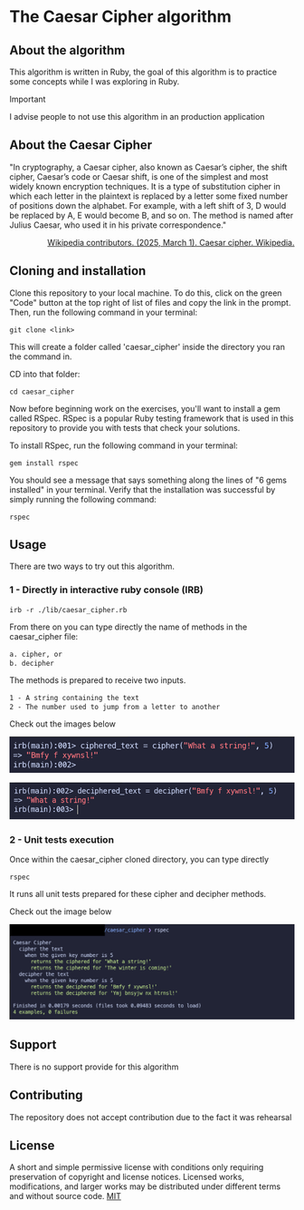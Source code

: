 # The Caesar Cipher algorithm

## About the algorithm

This algorithm is written in Ruby, the goal of this algorithm is to practice some concepts while I was exploring in Ruby.

> [!IMPORTANT]
> I advise people to not use this algorithm in an production application

## About the Caesar Cipher

"In cryptography, a Caesar cipher, also known as Caesar’s cipher, the shift cipher, Caesar’s code or Caesar shift, is one of the simplest and most widely known encryption techniques. It is a type of substitution cipher in which each letter in the plaintext is replaced by a letter some fixed number of positions down the alphabet. For example, with a left shift of 3, D would be replaced by A, E would become B, and so on. The method is named after Julius Caesar, who used it in his private correspondence."

<p align="right">
    <a href="https://en.wikipedia.org/wiki/Caesar_cipher">Wikipedia contributors. (2025, March 1). Caesar cipher. Wikipedia.</a>
</p>


## Cloning and installation

Clone this repository to your local machine. To do this, click on the green "Code" button at the top right of list of files and copy the link in the prompt. Then, run the following command in your terminal:

    git clone <link>

This will create a folder called 'caesar_cipher' inside the directory you ran the command in.

CD into that folder:

    cd caesar_cipher

Now before beginning work on the exercises, you'll want to install a gem called RSpec. RSpec is a popular Ruby testing framework that is used in this repository to provide you with tests that check your solutions.

To install RSpec, run the following command in your terminal:

    gem install rspec

You should see a message that says something along the lines of "6 gems installed" in your terminal. Verify that the installation was successful by simply running the following command:

    rspec

## Usage

There are two ways to try out this algorithm.

### 1 - Directly in interactive ruby console (IRB)

    irb -r ./lib/caesar_cipher.rb

From there on you can type directly the name of methods in the caesar_cipher file:

    a. cipher, or
    b. decipher

The methods is prepared to receive two inputs.

    1 - A string containing the text
    2 - The number used to jump from a letter to another

Check out the images below

![irb cipher method usage](assets/img/ciphered_usage.png)

![irb decipher method usage](assets/img/deciphered_usage.png)

### 2 - Unit tests execution

Once within the caesar_cipher cloned directory, you can type directly

    rspec

It runs all unit tests prepared for these cipher and decipher methods.

Check out the image below

![rspec unit tests execution](assets/img/rspec_execution.png)

## Support

There is no support provide for this algorithm

## Contributing

The repository does not accept contribution due to the fact it was rehearsal

## License

A short and simple permissive license with conditions only requiring preservation of copyright and license notices. Licensed works, modifications, and larger works may be distributed under different terms and without source code. [MIT](LICENSE)
